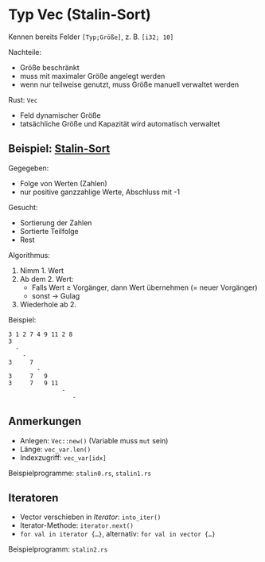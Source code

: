 # Typ Vec (Stalin-Sort)

Kennen bereits Felder `[Typ;Größe]`, z. B. `[i32; 10]`

Nachteile:

- Größe beschränkt
- muss mit maximaler Größe angelegt werden
- wenn nur teilweise genutzt, muss Größe manuell verwaltet werden

Rust: `Vec`

- Feld dynamischer Größe
- tatsächliche Größe und Kapazität wird automatisch verwaltet

## Beispiel: [Stalin-Sort](https://viviandai.hashnode.dev/esoteric-sorting-algorithms)

Gegegeben:

- Folge von Werten (Zahlen)
- nur positive ganzzahlige Werte, Abschluss mit -1

Gesucht:

- Sortierung der Zahlen
- Sortierte Teilfolge
- Rest

Algorithmus:

1. Nimm 1. Wert
2. Ab dem 2. Wert:
   - Falls Wert ≥ Vorgänger, dann Wert übernehmen (= neuer Vorgänger)
   - sonst → Gulag
3. Wiederhole ab 2.

Beispiel:

~~~
3 1 2 7 4 9 11 2 8
3
  -
    -
3     7
        -
3     7   9
3     7   9 11
               -
                  -
~~~
   
## Anmerkungen

- Anlegen: `Vec::new()` (Variable muss `mut` sein)
- Länge: `vec_var.len()`
- Indexzugriff: `vec_var[idx]`

Beispielprogramme: `stalin0.rs`, `stalin1.rs`

## Iteratoren

- Vector verschieben in *Iterator*: `into_iter()`
- Iterator-Methode: `iterator.next()`
- `for val in iterator {…}`, alternativ: `for val in vector {…}`

Beispielprogramm: `stalin2.rs`
